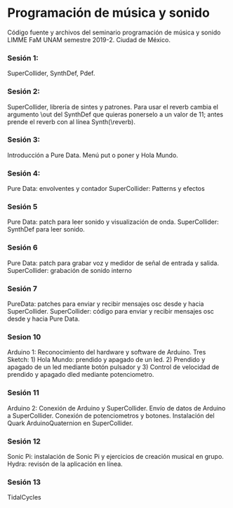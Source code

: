 # Programación de música y sonido
Código fuente y archivos del seminario programación de música y sonido LIMME FaM UNAM semestre 2019-2. Ciudad de México.

### Sesión 1: 
SuperCollider, SynthDef, Pdef.

### Sesión 2: 
SuperCollider, librería de sintes y patrones. Para usar el reverb cambia el argumento \out del SynthDef que quieras ponerselo a un valor de 11; antes prende el reverb con al línea Synth(\reverb).

### Sesión 3:
Introducción a Pure Data. Menú put o poner y Hola Mundo.

### Sesión 4:
Pure Data: envolventes y contador
SuperCollider: Patterns y efectos

### Sesión 5
Pure Data: patch para leer sonido y visualización de onda.
SuperCollider: SynthDef para leer sonido.

### Sesión 6
Pure Data: patch para grabar voz y medidor de señal de entrada y salida.
SuperCollider: grabación de sonido interno

### Sesión 7
PureData: patches para enviar y recibir mensajes osc desde y hacia SuperCollider.
SuperCollider: código para enviar y recibir mensajes osc desde y hacia Pure Data.

### Sesion 10
Arduino 1: Reconocimiento del hardware y software de Arduino. Tres Sketch: 1) Hola Mundo: prendido y apagado de un led. 2) Prendido y apagado de un led mediante botón pulsador y 3) Control de velocidad de prendido y apagado dled mediante potenciometro.

### Sesión 11
Arduino 2: Conexión de Arduino y SuperCollider. Envío de datos de Arduino a SuperCollider. Conexión de potenciometros y botones. Instalación del Quark ArduinoQuaternion en SuperCollider.

### Sesión 12
Sonic Pi: instalación de Sonic Pi y ejercicios de creación musical en grupo.
Hydra: revisón de la aplicación en línea.

### Sesión 13
TidalCycles
